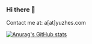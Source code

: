 ### Hi there 👋
Contact me at: a[at]yuzhes.com

[![Anurag's GitHub stats](https://github-readme-stats.vercel.app/api?username=bkmashiro&show_icons=true&theme=radical)](https://github.com/anuraghazra/github-readme-stats)
